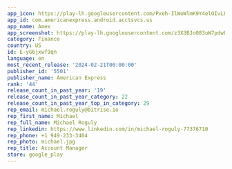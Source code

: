 ```yaml
---
app_icon: https://play-lh.googleusercontent.com/Pxeh-IlWoWlmK9Y4elOIvLFvf-lJbD2Yu2SEnkQ7X579VIdvi-f8hRBGTeh-ZaAjSYM
app_id: com.americanexpress.android.acctsvcs.us
app_name: Amex
app_screenshot: https://play-lh.googleusercontent.com/z3X3BJo083uW7pdwBBErW7PknyWerOkFwlXpe-rerkk0DyQ2oGcu1NzrzdK_MHWpIbI
category: Finance
country: US
id: E-yG6jxwf9qn
language: en
most_recent_release: '2024-02-21T00:00:00'
publisher_id: '5501'
publisher_name: American Express
rank: '44'
release_count_in_past_year: '19'
release_count_in_past_year_category: 22
release_count_in_past_year_top_in_category: 29
rep_email: michael.roguly@bitrise.io
rep_first_name: Michael
rep_full_name: Michael Roguly
rep_linkedin: https://www.linkedin.com/in/michael-roguly-77376710
rep_phone: +1 949-233-3404
rep_photo: michael.jpg
rep_title: Account Manager
store: google_play
---
```

